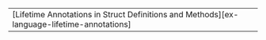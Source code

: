 ||
|--------|
| [Lifetime Annotations in Struct Definitions and Methods][ex-language-lifetime-annotations] |
